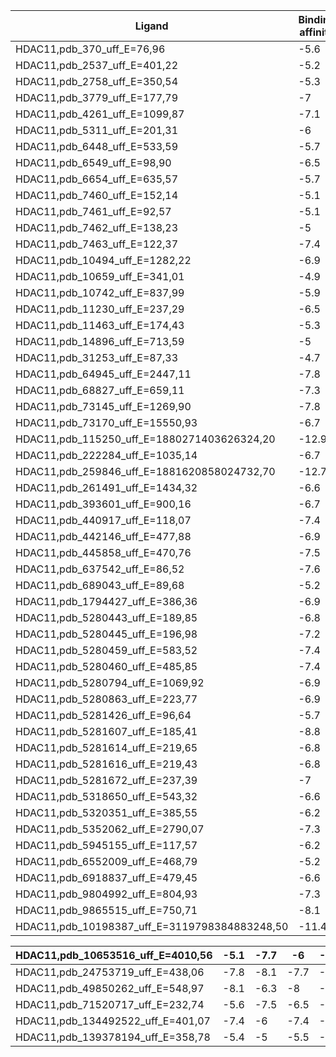 ﻿|Ligand|Binding affinity|Binding affinity|Binding affinity|Average|Standard dev|
| - | - | - | - | - | - |
|HDAC11,pdb\_370\_uff\_E=76,96|-5.6|-5.6|-6.5|-5.9|0\.519615242|
|HDAC11,pdb\_2537\_uff\_E=401,22|-5.2|-5.2|-5.2|-5.2|0|
|HDAC11,pdb\_2758\_uff\_E=350,54|-5.3|-5.3|-5.2|-5.26667|0\.057735027|
|HDAC11,pdb\_3779\_uff\_E=177,79|-7|-5.6|-5.8|-6.13333|0\.757187779|
|HDAC11,pdb\_4261\_uff\_E=1099,87|-7.1|-8.6|-6.8|-7.5|0\.964365076|
|HDAC11,pdb\_5311\_uff\_E=201,31|-6|-6.4|-6.3|-6.23333|0\.2081666|
|HDAC11,pdb\_6448\_uff\_E=533,59|-5.7|-5.7|-5.7|-5.7|0|
|HDAC11,pdb\_6549\_uff\_E=98,90|-6.5|-6.4|-6.5|-6.46667|0\.057735027|
|HDAC11,pdb\_6654\_uff\_E=635,57|-5.7|-7.2|-5.1|-6|1\.081665383|
|HDAC11,pdb\_7460\_uff\_E=152,14|-5.1|-7.4|-7.2|-6.56667|1\.27410099|
|HDAC11,pdb\_7461\_uff\_E=92,57|-5.1|-7.1|-7.4|-6.53333|1\.250333289|
|HDAC11,pdb\_7462\_uff\_E=138,23|-5|-7.4|-7.1|-6.5|1\.307669683|
|HDAC11,pdb\_7463\_uff\_E=122,37|-7.4|-7.1|-7.4|-7.3|0\.173205081|
|HDAC11,pdb\_10494\_uff\_E=1282,22|-6.9|-5.1|-6.9|-6.3|1\.039230485|
|HDAC11,pdb\_10659\_uff\_E=341,01|-4.9|-4.8|-5.4|-5.03333|0\.321455025|
|HDAC11,pdb\_10742\_uff\_E=837,99|-5.9|-6.3|-5|-5.73333|0\.665832812|
|HDAC11,pdb\_11230\_uff\_E=237,29|-6.5|-5.4|-6.3|-6.06667|0\.585946528|
|HDAC11,pdb\_11463\_uff\_E=174,43|-5.3|-6.2|-7.4|-6.3|1\.053565375|
|HDAC11,pdb\_14896\_uff\_E=713,59|-5|-4.9|-5|-4.96667|0\.057735027|
|HDAC11,pdb\_31253\_uff\_E=87,33|-4.7|-6.7|-6.4|-5.93333|1\.078579312|
|HDAC11,pdb\_64945\_uff\_E=2447,11|-7.8|-7.2|-6.8|-7.26667|0\.503322296|
|HDAC11,pdb\_68827\_uff\_E=659,11|-7.3|-7.7|-7.3|-7.43333|0\.230940108|
|HDAC11,pdb\_73145\_uff\_E=1269,90|-7.8|-6.7|-7.8|-7.43333|0\.635085296|
|HDAC11,pdb\_73170\_uff\_E=15550,93|-6.7|-7.4|-6.6|-6.9|0\.435889894|
|HDAC11,pdb\_115250\_uff\_E=1880271403626324,20|-12.9|-6.8|-7.7|-9.13333|3\.292921702|
|HDAC11,pdb\_222284\_uff\_E=1035,14|-6.7|-12.7|-6.6|-8.66667|3\.493326972|
|HDAC11,pdb\_259846\_uff\_E=1881620858024732,70|-12.7|-5.1|-12.7|-10.1667|4\.387862046|
|HDAC11,pdb\_261491\_uff\_E=1434,32|-6.6|-6.6|-5.1|-6.1|0\.866025404|
|HDAC11,pdb\_393601\_uff\_E=900,16|-6.7|-7.4|-6.6|-6.9|0\.435889894|
|HDAC11,pdb\_440917\_uff\_E=118,07|-7.4|-6.9|-7.1|-7.13333|0\.251661148|
|HDAC11,pdb\_442146\_uff\_E=477,88|-6.9|-5.4|-6.9|-6.4|0\.866025404|
|HDAC11,pdb\_445858\_uff\_E=470,76|-7.5|-7.6|-7.5|-7.53333|0\.057735027|
|HDAC11,pdb\_637542\_uff\_E=86,52|-7.6|-5.3|-7.6|-6.83333|1\.327905619|
|HDAC11,pdb\_689043\_uff\_E=89,68|-5.2|-7.1|-7.3|-6.53333|1\.159022577|
|HDAC11,pdb\_1794427\_uff\_E=386,36|-6.9|-6.9|-6.9|-6.9|1\.08779E-15|
|HDAC11,pdb\_5280443\_uff\_E=189,85|-6.8|-7.2|-6.8|-6.93333|0\.230940108|
|HDAC11,pdb\_5280445\_uff\_E=196,98|-7.2|-7.4|-6.8|-7.13333|0\.305505046|
|HDAC11,pdb\_5280459\_uff\_E=583,52|-7.4|-5.7|-7.4|-6.83333|0\.981495458|
|HDAC11,pdb\_5280460\_uff\_E=485,85|-7.4|-6.9|-5.7|-6.66667|0\.873689495|
|HDAC11,pdb\_5280794\_uff\_E=1069,92|-6.9|-6.9|-6.6|-6.8|0\.173205081|
|HDAC11,pdb\_5280863\_uff\_E=223,77|-6.9|-7.7|-7.1|-7.23333|0\.4163332|
|HDAC11,pdb\_5281426\_uff\_E=96,64|-5.7|-6.7|-7.6|-6.66667|0\.950438495|
|HDAC11,pdb\_5281607\_uff\_E=185,41|-8.8|-8.5|-8.7|-8.66667|0\.152752523|
|HDAC11,pdb\_5281614\_uff\_E=219,65|-6.8|-6.7|-8.4|-7.3|0\.953939201|
|HDAC11,pdb\_5281616\_uff\_E=219,43|-6.8|-7|-6.8|-6.86667|0\.115470054|
|HDAC11,pdb\_5281672\_uff\_E=237,39|-7|-6.6|-7|-6.86667|0\.230940108|
|HDAC11,pdb\_5318650\_uff\_E=543,32|-6.6|-6.1|-8.5|-7.06667|1\.266227994|
|HDAC11,pdb\_5320351\_uff\_E=385,55|-6.2|-7.3|-6.1|-6.53333|0\.665832812|
|HDAC11,pdb\_5352062\_uff\_E=2790,07|-7.3|-6.2|-6.8|-6.76667|0\.550757055|
|HDAC11,pdb\_5945155\_uff\_E=117,57|-6.2|-5.3|-6.2|-5.9|0\.519615242|
|HDAC11,pdb\_6552009\_uff\_E=468,79|-5.2|-7.1|-5.3|-5.86667|1\.069267662|
|HDAC11,pdb\_6918837\_uff\_E=479,45|-6.6|-7.4|-6.5|-6.83333|0\.493288286|
|HDAC11,pdb\_9804992\_uff\_E=804,93|-7.3|-9.3|-9.1|-8.56667|1\.101514109|
|HDAC11,pdb\_9865515\_uff\_E=750,71|-8.1|-11.5|-9.3|-9.63333|1\.724335621|
|HDAC11,pdb\_10198387\_uff\_E=3119798384883248,50|-11.4|-4.3|-11.4|-9.03333|4\.099186911|



|HDAC11,pdb\_10653516\_uff\_E=4010,56|-5.1|-7.7|-6|-6.26667|1\.320353488|
| - | - | - | - | - | - |
|HDAC11,pdb\_24753719\_uff\_E=438,06|-7.8|-8.1|-7.7|-7.86667|0\.2081666|
|HDAC11,pdb\_49850262\_uff\_E=548,97|-8.1|-6.3|-8|-7.46667|1\.011599394|
|HDAC11,pdb\_71520717\_uff\_E=232,74|-5.6|-7.5|-6.5|-6.53333|0\.950438495|
|HDAC11,pdb\_134492522\_uff\_E=401,07|-7.4|-6|-7.4|-6.93333|0\.808290377|
|HDAC11,pdb\_139378194\_uff\_E=358,78|-5.4|-5|-5.5|-5.3|0\.264575131|

